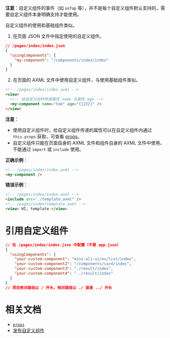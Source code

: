 **注意**：自定义组件的事件（如 `onTap` 等），并不是每个自定义组件默认支持的，需要自定义组件本身明确支持才能使用。

自定义组件的使用和基础组件类似。

1. 在页面 JSON 文件中指定使用的自定义组件。

```json
// /pages/index/index.json
{
  "usingComponents": {
    "my-component": "/components/index/index"
  }
}
```

2. 在页面的 AXML 文件中使用自定义组件，与使用基础组件类似。

```html
<!-- /pages/index/index.axml -->
<view>
  <!-- 给自定义组件传递属性 name 与属性 age -->
  <my-component name="tom" age="{{23}}" />
</view>
```

**注意**：

- 使用自定义组件时，给自定义组件传递的属性可以在自定义组件内通过 `this.props` 获取，可查看 [props](https://opendocs.alipay.com/mini/framework/component_object#props)。
- 自定义组件只能在页面自身的 AXML 文件和组件自身的 AXML 文件中使用，不能通过 `import` 或 `include` 使用。

**正确示例**：

```html
<!-- /pages/index/index.axml -->
<my-component />
```

**错误示例**：

```html
<!-- /pages/index/index.axml -->
<include src="./template.axml" />
<!-- /pages/index/template.axml -->
<view> HI, template </view>
```
# 引用自定义组件

```json
// 在 /pages/index/index.json 中配置（不是 app.json）
{
  "usingComponents": {
    "your-custom-component": "mini-ali-ui/es/list/index",
    "your-custom-component2": "/components/card/index",
    "your-custom-component3": "./result/index",
    "your-custom-component4": "../result/index"
  }
}
// 项目绝对路径以 / 开头，相对路径以 ./ 或者 ../ 开头
```


# 相关文档

- [`props`](https://opendocs.alipay.com/mini/framework/component_object#props)
- [发布自定义组件](https://opendocs.alipay.com/mini/framework/custom-component-publish)
